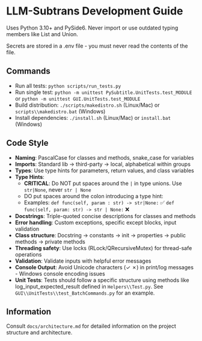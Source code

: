 # LLM-Subtrans Development Guide

Uses Python 3.10+ and PySide6.
Never import or use outdated typing members like List and Union.

Secrets are stored in a .env file - you must never read the contents of the file.

## Commands
- Run all tests: `python scripts/run_tests.py`
- Run single test: `python -m unittest PySubtitle.UnitTests.test_MODULE` or `python -m unittest GUI.UnitTests.test_MODULE`
- Build distribution: `./scripts/makedistro.sh` (Linux/Mac) or `scripts\\makedistro.bat` (Windows)
- Install dependencies: `./install.sh` (Linux/Mac) or `install.bat` (Windows)

## Code Style
- **Naming**: PascalCase for classes and methods, snake_case for variables
- **Imports**: Standard lib → third-party → local, alphabetical within groups
- **Types**: Use type hints for parameters, return values, and class variables
- **Type Hints**:
  - **CRITICAL**: Do NOT put spaces around the `|` in type unions. Use `str|None`, never `str | None`
  - DO put spaces around the colon introducing a type hint:
  - Examples: `def func(self, param : str) -> str|None:` ✅ `def func(self, param: str) -> str | None:` ❌
- **Docstrings**: Triple-quoted concise descriptions for classes and methods
- **Error handling**: Custom exceptions, specific except blocks, input validation
- **Class structure**: Docstring → constants → init → properties → public methods → private methods
- **Threading safety**: Use locks (RLock/QRecursiveMutex) for thread-safe operations
- **Validation**: Validate inputs with helpful error messages
- **Console Output**: Avoid Unicode characters (✓ ✗) in print/log messages - Windows console encoding issues
- **Unit Tests**: Tests should follow a specific structure using methods like log_input_expected_result defined in `Helpers\\Test.py`. See `GUI\\UnitTests\\test_BatchCommands.py` for an example.

## Information
Consult `docs/architecture.md` for detailed information on the project structure and architecture.
